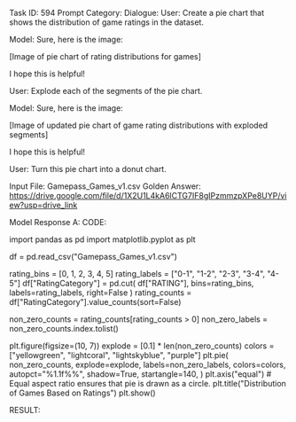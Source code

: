 Task ID: 594
Prompt Category:
Dialogue:
User:
Create a pie chart that shows the distribution of game ratings in the dataset.

Model:
Sure, here is the image:

[Image of pie chart of rating distributions for games]

I hope this is helpful!

User:
Explode each of the segments of the pie chart.

Model:
Sure, here is the image:

[Image of updated pie chart of game rating distributions with exploded segments]

I hope this is helpful!

User:
Turn this pie chart into a donut chart.

Input File: Gamepass_Games_v1.csv
Golden Answer:
https://drive.google.com/file/d/1X2U1L4kA6lCTG7IF8gIPzmmzpXPe8UYP/view?usp=drive_link

Model Response A:
CODE:

import pandas as pd
import matplotlib.pyplot as plt

df = pd.read_csv("Gamepass_Games_v1.csv")

rating_bins = [0, 1, 2, 3, 4, 5]
rating_labels = ["0-1", "1-2", "2-3", "3-4", "4-5"]
df["RatingCategory"] = pd.cut(
df["RATING"], bins=rating_bins, labels=rating_labels, right=False
)
rating_counts = df["RatingCategory"].value_counts(sort=False)

non_zero_counts = rating_counts[rating_counts > 0]
non_zero_labels = non_zero_counts.index.tolist()

plt.figure(figsize=(10, 7))
explode = [0.1] \* len(non_zero_counts)
colors = ["yellowgreen", "lightcoral", "lightskyblue", "purple"]
plt.pie(
non_zero_counts,
explode=explode,
labels=non_zero_labels,
colors=colors,
autopct="%1.1f%%",
shadow=True,
startangle=140,
)
plt.axis("equal") # Equal aspect ratio ensures that pie is drawn as a circle.
plt.title("Distribution of Games Based on Ratings")
plt.show()

RESULT:
